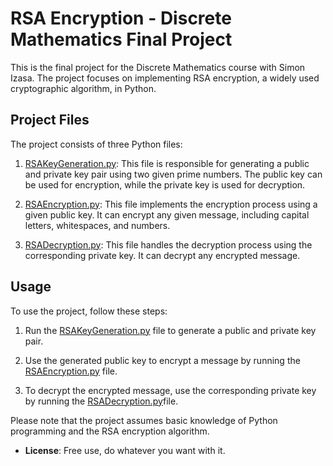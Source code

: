 # RSA Encryption - Discrete Mathematics Final Project

This is the final project for the Discrete Mathematics course with Simon Izasa. The project focuses on implementing RSA encryption, a widely used cryptographic algorithm, in Python.

## Project Files

The project consists of three Python files:

1. [RSAKeyGeneration.py](https://github.com/Shadowjumper3000/RSA-Encryption/edit/main/README.md): This file is responsible for generating a public and private key pair using two given prime numbers. The public key can be used for encryption, while the private key is used for decryption.

2. [RSAEncryption.py](https://github.com/Shadowjumper3000/RSA-Encryption/edit/main/README.md): This file implements the encryption process using a given public key. It can encrypt any given message, including capital letters, whitespaces, and numbers.

3. [RSADecryption.py](https://github.com/Shadowjumper3000/RSA-Encryption/edit/main/README.md): This file handles the decryption process using the corresponding private key. It can decrypt any encrypted message.

## Usage

To use the project, follow these steps:

1. Run the [RSAKeyGeneration.py](https://github.com/Shadowjumper3000/RSA-Encryption/edit/main/README.md) file to generate a public and private key pair.

2. Use the generated public key to encrypt a message by running the [RSAEncryption.py](https://github.com/Shadowjumper3000/RSA-Encryption/edit/main/README.md) file.

3. To decrypt the encrypted message, use the corresponding private key by running the [RSADecryption.py](https://github.com/Shadowjumper3000/RSA-Encryption/edit/main/README.md)file.

Please note that the project assumes basic knowledge of Python programming and the RSA encryption algorithm.


- **License**: Free use, do whatever you want with it.
